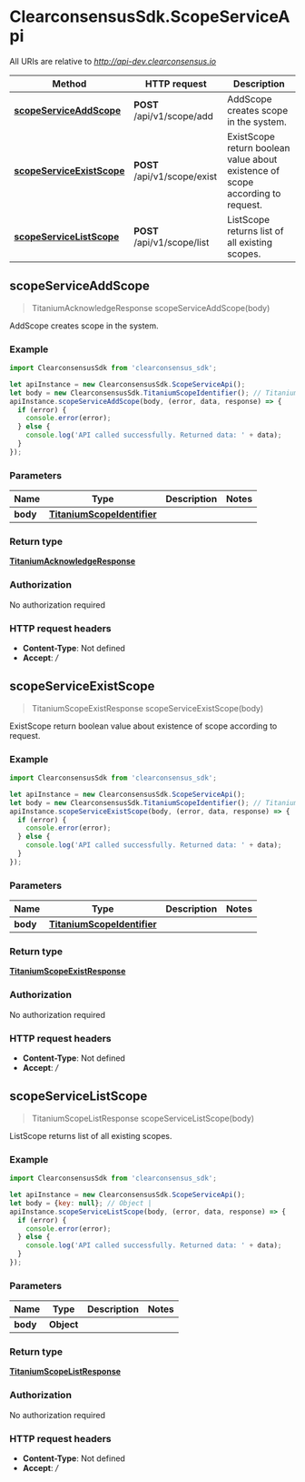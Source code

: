 # ClearconsensusSdk.ScopeServiceApi

All URIs are relative to *http://api-dev.clearconsensus.io*

Method | HTTP request | Description
------------- | ------------- | -------------
[**scopeServiceAddScope**](ScopeServiceApi.md#scopeServiceAddScope) | **POST** /api/v1/scope/add | AddScope creates scope in the system.
[**scopeServiceExistScope**](ScopeServiceApi.md#scopeServiceExistScope) | **POST** /api/v1/scope/exist | ExistScope return boolean value about existence of scope according to request.
[**scopeServiceListScope**](ScopeServiceApi.md#scopeServiceListScope) | **POST** /api/v1/scope/list | ListScope returns list of all existing scopes.



## scopeServiceAddScope

> TitaniumAcknowledgeResponse scopeServiceAddScope(body)

AddScope creates scope in the system.

### Example

```javascript
import ClearconsensusSdk from 'clearconsensus_sdk';

let apiInstance = new ClearconsensusSdk.ScopeServiceApi();
let body = new ClearconsensusSdk.TitaniumScopeIdentifier(); // TitaniumScopeIdentifier | 
apiInstance.scopeServiceAddScope(body, (error, data, response) => {
  if (error) {
    console.error(error);
  } else {
    console.log('API called successfully. Returned data: ' + data);
  }
});
```

### Parameters


Name | Type | Description  | Notes
------------- | ------------- | ------------- | -------------
 **body** | [**TitaniumScopeIdentifier**](TitaniumScopeIdentifier.md)|  | 

### Return type

[**TitaniumAcknowledgeResponse**](TitaniumAcknowledgeResponse.md)

### Authorization

No authorization required

### HTTP request headers

- **Content-Type**: Not defined
- **Accept**: */*


## scopeServiceExistScope

> TitaniumScopeExistResponse scopeServiceExistScope(body)

ExistScope return boolean value about existence of scope according to request.

### Example

```javascript
import ClearconsensusSdk from 'clearconsensus_sdk';

let apiInstance = new ClearconsensusSdk.ScopeServiceApi();
let body = new ClearconsensusSdk.TitaniumScopeIdentifier(); // TitaniumScopeIdentifier | 
apiInstance.scopeServiceExistScope(body, (error, data, response) => {
  if (error) {
    console.error(error);
  } else {
    console.log('API called successfully. Returned data: ' + data);
  }
});
```

### Parameters


Name | Type | Description  | Notes
------------- | ------------- | ------------- | -------------
 **body** | [**TitaniumScopeIdentifier**](TitaniumScopeIdentifier.md)|  | 

### Return type

[**TitaniumScopeExistResponse**](TitaniumScopeExistResponse.md)

### Authorization

No authorization required

### HTTP request headers

- **Content-Type**: Not defined
- **Accept**: */*


## scopeServiceListScope

> TitaniumScopeListResponse scopeServiceListScope(body)

ListScope returns list of all existing scopes.

### Example

```javascript
import ClearconsensusSdk from 'clearconsensus_sdk';

let apiInstance = new ClearconsensusSdk.ScopeServiceApi();
let body = {key: null}; // Object | 
apiInstance.scopeServiceListScope(body, (error, data, response) => {
  if (error) {
    console.error(error);
  } else {
    console.log('API called successfully. Returned data: ' + data);
  }
});
```

### Parameters


Name | Type | Description  | Notes
------------- | ------------- | ------------- | -------------
 **body** | **Object**|  | 

### Return type

[**TitaniumScopeListResponse**](TitaniumScopeListResponse.md)

### Authorization

No authorization required

### HTTP request headers

- **Content-Type**: Not defined
- **Accept**: */*

